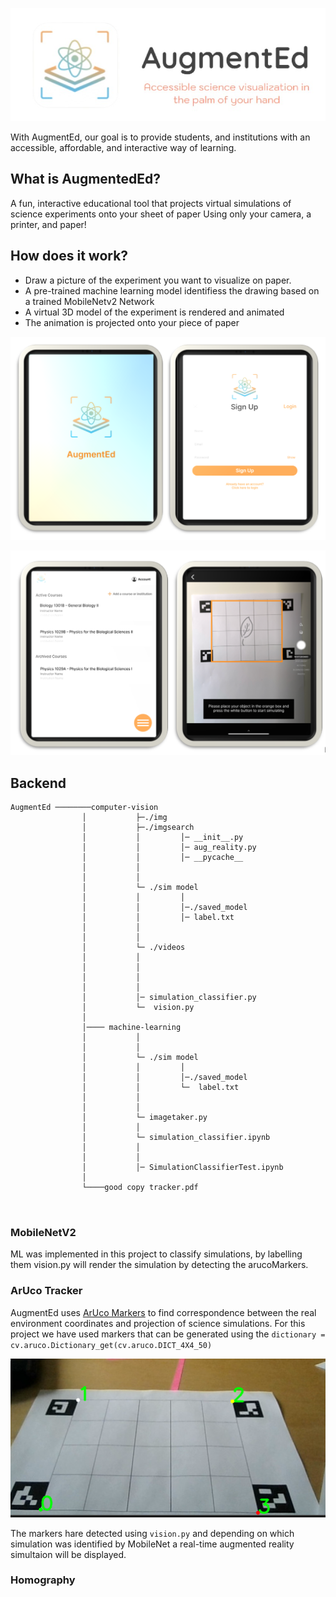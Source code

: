 

![AugmentEd](./computer-vision/img/logo-removebg-preview.jpg)

With AugmentEd, our goal is to provide students, and institutions with an accessible, affordable, and interactive way of learning.

## What is AugmentedEd?

A fun, interactive educational tool that projects virtual simulations of science experiments onto your sheet of paper
Using only your camera, a printer, and paper!



## How does it work?

- Draw a picture of the experiment you want to visualize on paper. 
- A pre-trained machine learning model identifiess the drawing based on a trained MobileNetv2 Network
- A virtual 3D model of the experiment is rendered and animated 
- The animation is projected onto your piece of paper


![](./computer-vision/img/signup_2.png)


![](./computer-vision/img/example.png)


## Backend

```
AugmentEd ────────computer-vision
                │           ├─./img
                │           ├─./imgsearch   
                │           │         │─ __init__.py
                │           │         │─ aug_reality.py
                │           │         │─ __pycache__
                │           │
                │           │
                │           └─ ./sim model
                │           │         │  
                │           │         │─./saved_model
                │           │         │─ label.txt
                │           │
                │           │
                │           └─ ./videos
                │           │      
                │           │       
                │           │             
                │           │    
                │           │─ simulation_classifier.py  
                │           └─  vision.py   
                │ 
                │──── machine-learning
                │           │
                │           │
                │           └─ ./sim model
                │           │         │  
                │           │         │─./saved_model
                │           │         └─  label.txt
                │           │
                │           │
                │           └─ imagetaker.py
                │           │  
                │           └─ simulation_classifier.ipynb         
                │           │             
                │           │    
                │           │─ SimulationClassifierTest.ipynb  
                │
                └────good copy tracker.pdf

   
```

### MobileNetV2

ML was implemented in this project to classify simulations, by labelling them vision.py will render the simulation by detecting the arucoMarkers.

### ArUco Tracker

AugmentEd uses [ArUco Markers](https://docs.opencv.org/master/d5/dae/tutorial_aruco_detection.html) to find correspondence between the real environment coordinates and projection of science simulations. For this project we have used markers that can be generated using the `dictionary = cv.aruco.Dictionary_get(cv.aruco.DICT_4X4_50)`

![](./computer-vision/img/aruco_markers.png)

The markers hare detected using `vision.py` and depending on which simulation was identified by MobileNet a real-time augmented reality simultaion will be displayed.



### Homography
